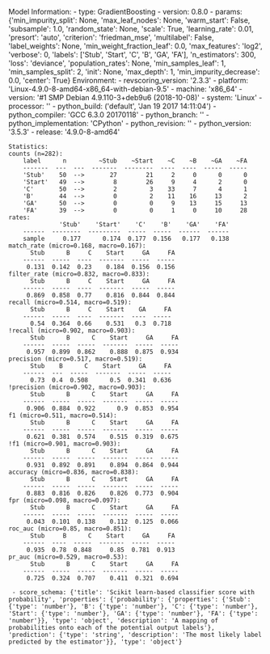 Model Information:
	 - type: GradientBoosting
	 - version: 0.8.0
	 - params: {'min_impurity_split': None, 'max_leaf_nodes': None, 'warm_start': False, 'subsample': 1.0, 'random_state': None, 'scale': True, 'learning_rate': 0.01, 'presort': 'auto', 'criterion': 'friedman_mse', 'multilabel': False, 'label_weights': None, 'min_weight_fraction_leaf': 0.0, 'max_features': 'log2', 'verbose': 0, 'labels': ['Stub', 'Start', 'C', 'B', 'GA', 'FA'], 'n_estimators': 300, 'loss': 'deviance', 'population_rates': None, 'min_samples_leaf': 1, 'min_samples_split': 2, 'init': None, 'max_depth': 1, 'min_impurity_decrease': 0.0, 'center': True}
	Environment:
	 - revscoring_version: '2.3.3'
	 - platform: 'Linux-4.9.0-8-amd64-x86_64-with-debian-9.5'
	 - machine: 'x86_64'
	 - version: '#1 SMP Debian 4.9.110-3+deb9u6 (2018-10-08)'
	 - system: 'Linux'
	 - processor: ''
	 - python_build: ('default', 'Jan 19 2017 14:11:04')
	 - python_compiler: 'GCC 6.3.0 20170118'
	 - python_branch: ''
	 - python_implementation: 'CPython'
	 - python_revision: ''
	 - python_version: '3.5.3'
	 - release: '4.9.0-8-amd64'
	
	Statistics:
	counts (n=282):
		label      n         ~Stub    ~Start    ~C    ~B    ~GA    ~FA
		-------  ---  ---  -------  --------  ----  ----  -----  -----
		'Stub'    50  -->       27        21     2     0      0      0
		'Start'   49  -->        8        26     9     4      2      0
		'C'       50  -->        2         3    33     7      4      1
		'B'       44  -->        0         2    11    16     13      2
		'GA'      50  -->        0         0     9    13     15     13
		'FA'      39  -->        0         0     1     0     10     28
	rates:
		          'Stub'    'Start'    'C'    'B'    'GA'    'FA'
		------  --------  ---------  -----  -----  ------  ------
		sample     0.177      0.174  0.177  0.156   0.177   0.138
	match_rate (micro=0.168, macro=0.167):
		  Stub      B     C    Start     GA     FA
		------  -----  ----  -------  -----  -----
		 0.131  0.142  0.23    0.184  0.156  0.156
	filter_rate (micro=0.832, macro=0.833):
		  Stub      B     C    Start     GA     FA
		------  -----  ----  -------  -----  -----
		 0.869  0.858  0.77    0.816  0.844  0.844
	recall (micro=0.514, macro=0.519):
		  Stub      B     C    Start    GA     FA
		------  -----  ----  -------  ----  -----
		  0.54  0.364  0.66    0.531   0.3  0.718
	!recall (micro=0.902, macro=0.903):
		  Stub      B      C    Start     GA     FA
		------  -----  -----  -------  -----  -----
		 0.957  0.899  0.862    0.888  0.875  0.934
	precision (micro=0.517, macro=0.519):
		  Stub    B      C    Start     GA     FA
		------  ---  -----  -------  -----  -----
		  0.73  0.4  0.508      0.5  0.341  0.636
	!precision (micro=0.902, macro=0.903):
		  Stub      B      C    Start     GA     FA
		------  -----  -----  -------  -----  -----
		 0.906  0.884  0.922      0.9  0.853  0.954
	f1 (micro=0.511, macro=0.514):
		  Stub      B      C    Start     GA     FA
		------  -----  -----  -------  -----  -----
		 0.621  0.381  0.574    0.515  0.319  0.675
	!f1 (micro=0.901, macro=0.903):
		  Stub      B      C    Start     GA     FA
		------  -----  -----  -------  -----  -----
		 0.931  0.892  0.891    0.894  0.864  0.944
	accuracy (micro=0.836, macro=0.838):
		  Stub      B      C    Start     GA     FA
		------  -----  -----  -------  -----  -----
		 0.883  0.816  0.826    0.826  0.773  0.904
	fpr (micro=0.098, macro=0.097):
		  Stub      B      C    Start     GA     FA
		------  -----  -----  -------  -----  -----
		 0.043  0.101  0.138    0.112  0.125  0.066
	roc_auc (micro=0.85, macro=0.851):
		  Stub     B      C    Start     GA     FA
		------  ----  -----  -------  -----  -----
		 0.935  0.78  0.848     0.85  0.781  0.913
	pr_auc (micro=0.529, macro=0.53):
		  Stub      B      C    Start     GA     FA
		------  -----  -----  -------  -----  -----
		 0.725  0.324  0.707    0.411  0.321  0.694
	
	 - score_schema: {'title': 'Scikit learn-based classifier score with probability', 'properties': {'probability': {'properties': {'Stub': {'type': 'number'}, 'B': {'type': 'number'}, 'C': {'type': 'number'}, 'Start': {'type': 'number'}, 'GA': {'type': 'number'}, 'FA': {'type': 'number'}}, 'type': 'object', 'description': 'A mapping of probabilities onto each of the potential output labels'}, 'prediction': {'type': 'string', 'description': 'The most likely label predicted by the estimator'}}, 'type': 'object'}

